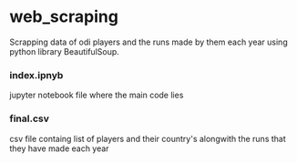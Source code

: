 # web_scraping
Scrapping data of odi players and the runs made by them each year using python library BeautifulSoup. </br>
### index.ipnyb 
jupyter notebook file where the main code lies
### final.csv
csv file containg list of players and their country's alongwith the runs that they have made each year

